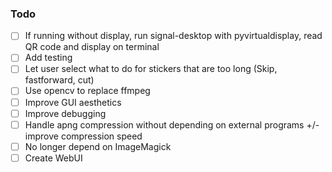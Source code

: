 ### Todo

- [ ] If running without display, run signal-desktop with pyvirtualdisplay, read QR code and display on terminal
- [ ] Add testing
- [ ] Let user select what to do for stickers that are too long (Skip, fastforward, cut)
- [ ] Use opencv to replace ffmpeg
- [ ] Improve GUI aesthetics
- [ ] Improve debugging
- [ ] Handle apng compression without depending on external programs +/- improve compression speed
- [ ] No longer depend on ImageMagick
- [ ] Create WebUI
